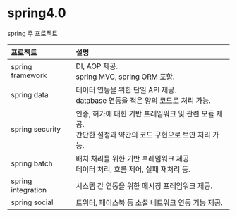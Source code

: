 # spring4.0

spring 주 프로젝트

| 프로젝트 | 설명 |
|:--------|:--------|
| spring framework | DI, AOP 제공. </br> spring MVC, spring ORM 포함.|
| spring data | 데이터 연동을 위한 단일 API 제공. </br>database 연동을 적은 양의 코드로 처리 가능. |
| spring security | 인증, 허가에 대한 기반 프레임워크 및 관련 모듈 제공. </br> 간단한 설정과 약간의 코드 구현으로 보안 처리 가능. |
| spring batch | 배치 처리를 위한 기반 프레임워크 제공. </br>데이터 처리, 흐름 제어, 실패 재처리 등. |
| spring integration | 시스템 간 연동을 위한 메시징 프레임워크 제공. |
| spring social | 트위터, 페이스북 등 소셜 네트워크 연동 기능 제공. |